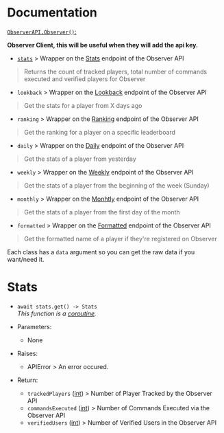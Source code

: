# Documentation

[`ObserverAPI.Observer()`:](https://github.com/Polsulpicien/ObserverAPI/blob/main/ObserverAPI/client.py#L5)

**Observer Client, this will be useful when they will add the api key.**

-  [`stats`](https://github.com/Polsulpicien/ObserverAPI/blob/main/docs/docs.md#stats) > Wrapper on the [Stats](https://api.invite.observer/v1/stats) endpoint of the Observer API
> Returns the count of tracked players, total number of commands executed and verified players for Observer  
-  `lookback` > Wrapper on the [Lookback](https://api.invite.observer/v1/lookback) endpoint of the Observer API
> Get the stats for a player from X days ago  
-  `ranking` > Wrapper on the [Ranking](https://api.invite.observer/v1/ranking) endpoint of the Observer API
> Get the ranking for a player on a specific leaderboard  
-  `daily` > Wrapper on the [Daily](https://api.invite.observer/v1/daily) endpoint of the Observer API
> Get the stats of a player from yesterday  
-  `weekly` > Wrapper on the [Weekly](https://api.invite.observer/v1/weekly) endpoint of the Observer API
> Get the stats of a player from the beginning of the week (Sunday)  
-  `monthly` > Wrapper on the [Monhtly](https://api.invite.observer/v1/monthly) endpoint of the Observer API
> Get the stats of a player from the first day of the month  
-  `formatted` > Wrapper on the [Formatted](https://api.invite.observer/v1/formatted) endpoint of the Observer API
> Get the formatted name of a player if they're registered on Observer  

Each class has a `data` argument so you can get the raw data if you want/need it.

# Stats

- `await stats.get() -> Stats`  
  *This function is a [coroutine](https://docs.python.org/3/library/asyncio-task.html#coroutine).*

- Parameters:
  - None

- Raises:
  - APIError > An error occured.

- Return:
  - `trackedPlayers` ([int](https://docs.python.org/3/library/functions.html#int)) > Number of Player Tracked by the Observer API
  - `commandsExecuted` ([int](https://docs.python.org/3/library/functions.html#int)) > Number of Commands Executed via the Observer API
  - `verifiedUsers` ([int](https://docs.python.org/3/library/functions.html#int)) > Number of Verified Users in the Observer API
